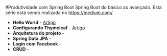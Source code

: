 
#Produtividade com Spring Boot
    Spring Boot do básico ao avançado.
    Esta série está sendo realizada no https://medium.com/
    
    
    
* <b>Hello World</b> - [Artigo](https://medium.com/@josevieiraneto/produtividade-com-spring-boot-54b624e5248b#.wba4ckiaj)
* <b>Configurando Thymeleaf</b> - [Artigo](https://medium.com/@josevieiraneto/produtividade-com-spring-boot-2-2a47c8979bc8#.36zzqutnw)
* <b> Arquitetura do projeto </b> -
* <b> Spring Data JPA </b> -
* <b> Login com Facebook </b> -
* <b> CRUD </b> -
